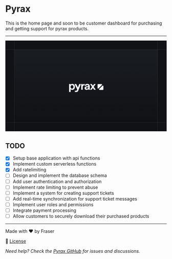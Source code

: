 # Pyrax

This is the home page and soon to be customer dashboard for purchasing and getting support for pyrax products.

---

![Pyrax Banner](./public/banner.png)

## TODO

- [x] Setup base application with api functions
- [x] Implement custom serverless functions 
- [x] Add ratelimiting
- [ ] Design and implement the database schema  
- [ ] Add user authentication and authorization  
- [ ] Implement rate limiting to prevent abuse  
- [ ] Implement a system for creating support tickets  
- [ ] Add real-time synchronization for support ticket messages  
- [ ] Implement user roles and permissions  
- [ ] Integrate payment processing  
- [ ] Allow customers to securely download their purchased products

---

Made with ❤️ by Fraser

📜 [License](LICENSE.md)

*Need help? Check the [Pyrax GitHub](https://github.com/Pyrax-OSS/Pyrax) for issues and discussions.*
